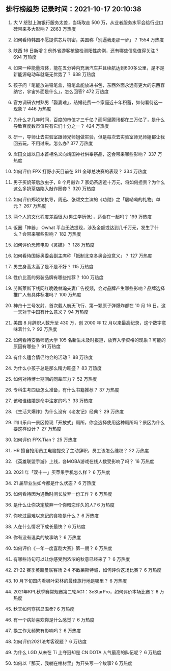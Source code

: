 
## 排行榜趋势 记录时间：2021-10-17 20:10:38
  
  1. 大 V 怒怼上海银行服务太差，当场取走 500 万，从业者服务水平会给行业口碑带来多大影响？ 2863 万热度
    
  2. 如何看待韩国不愿提供芯片机密，美国称「别逼我走那一步」？ 1554 万热度
    
  3. 陕西 16 日新增 2 例外省游客核酸检测阳性病例，还有哪些信息值得关注？ 694 万热度
    
  4. 如果一种能量液体，能在五分钟内充满汽车并且续航达到600多公里，是不是新能源电动车就毫无优势了？ 638 万热度
    
  5. 孩子问「笔能放进铅笔盒，铅笔盒能放进书包，东西外面永远有更大的东西容纳它，宇宙外面是什么」，怎么回答? 472 万热度
    
  6. 官方调研农村熟男「娶妻难」，结婚花费一个家庭近十年积蓄，如何看待这一现象？ 446 万热度
    
  7. 为什么才几年时间，百度的市值才三千亿？而阿里腾讯都在三万亿了，是什么导致百度数市值只有它们十分之一？ 424 万热度
    
  8. 研一，导师让去实验室跟师兄师姐做实验，但是每次去实验室师兄师姐都让我回去玩，不用过来。怎么办? 377 万热度
    
  9. 岸田文雄以日本首相名义向靖国神社供奉祭品，这会带来哪些影响？ 337 万热度
    
  10. 如何评价 FPX 打野小天目前在 S11 全球总决赛的表现？ 334 万热度
    
  11. 男子买奶茶后放虫子，8 个月敲诈 7 家奶茶店近十万元，将如何担责？为什么这么多奶茶店陷入敲诈圈套？ 320 万热度
    
  12. 如何评价郑晓龙执导，周迅、张颂文主演的《功勋》之「屠呦呦的礼物」单元？ 267 万热度
    
  13. 两个人的文化程度差距很大(男生学历低），适合在一起吗？ 199 万热度
    
  14. 饭圈「神器」 Owhat 平台无法提现，涉及金额或达到几千万元，发生了什么？会带来哪些影响？ 182 万热度
    
  15. 如何评价恐怖电影《灵媒》？ 128 万热度
    
  16. 如何看待国际奥委会副主席称「抵制北京冬奥会没意义」？ 127 万热度
    
  17. 男生身高太高了是不是不好？ 115 万热度
    
  18. 性价比高的男装品牌有哪些推荐？ 100 万热度
    
  19. 劳斯莱斯下线网红晚晚林瀚夫妻广告视频，会对品牌产生哪些影响？品牌选择推广人有具体标准吗？ 100 万热度
    
  20. 神舟十三号发射、首次载人航天飞行、第一颗原子弹爆炸都在 10 月 16 日。这一天对于中国有什么意义？ 94 万热度
    
  21. 美国 8 月辞职人数升至 430 万，创 2000 年 12 月以来最高纪录，这个数字意味着什么？ 92 万热度
    
  22. 如何看待安徽师范大学 105 名新生未及时报道，放弃入学资格的现象？可能的原因有哪些？ 91 万热度
    
  23. 有什么适合情侣约会的活动？ 88 万热度
    
  24. 为什么小孩子总是那么精力旺盛？ 83 万热度
    
  25. 如何对待博士期间的同辈压力？ 52 万热度
    
  26. 专科生考四级怎么准备，有什么书籍推荐？ 37 万热度
    
  27. 该和谁结婚是命中注定的吗？ 33 万热度
    
  28. 《生活大爆炸》为什么没有《老友记》经典？ 29 万热度
    
  29. 四川乐山一景区惊现「开放式」厕所，你会选择使用这种厕所吗？景区为什么要这样设计？ 27 万热度
    
  30. 如何评价 FPX.Tian？ 25 万热度
    
  31. HR 擅自抢用员工电脑提交了主动辞职，员工该怎么维权？ 22 万热度
    
  32. 《英雄联盟手游》上线，各MOBA游戏在线人数受影响了吗？ 16 万热度
    
  33. 2021 年「双十一」买苹果手机怎么样？ 6 万热度
    
  34. 21 届毕业生如今都是什么状态？ 6 万热度
    
  35. 如何看待因为通勤时间长放弃一份工作？ 6 万热度
    
  36. 是什么让你决定放弃一个你暗恋许久的人? 6 万热度
    
  37. 你吃过最难以忘记的食物是什么？ 6 万热度
    
  38. 人在什么情况下成长最快？ 6 万热度
    
  39. 你有没有温柔的故事呐？ 6 万热度
    
  40. 如何评价《一年一度喜剧大赛》第一期？ 6 万热度
    
  41. 有哪些诗句可以让你感受到浓浓的秋意已经来了？ 6 万热度
    
  42. 21-22 赛季英超曼联客场 2:4 不敌莱斯特城，如何评价这场比赛？ 6 万热度
    
  43. 10 月下旬国内看枫叶彩林的最佳旅行地是哪里？ 6 万热度
    
  44. 2021年KPL秋季赛常规赛第二轮AG1：3eStarPro，如何评价本场比赛？ 6 万热度
    
  45. 秋天如何穿搭显温柔? 6 万热度
    
  46. 有一个病娇喜欢你是什么感觉？ 6 万热度
    
  47. 换工作太频繁有影响吗？ 6 万热度
    
  48. 如何评价2021法考客观题？ 6 万热度
    
  49. 为什么 LGD 从未在 Ti 上夺冠却是 CN DOTA 人气最高的队伍呢？ 6 万热度
    
  50. 如何以「那天，我躺在棺材里」为开头写一个故事? 6 万热度
    